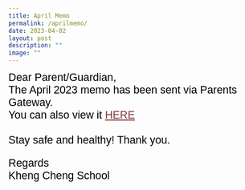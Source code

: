```yaml
---
title: April Memo
permalink: /aprilmemo/
date: 2023-04-02
layout: post
description: ""
image: ""
---
```

<span style="font-size:16.0pt;font-family:Arial;color:black">
Dear Parent/Guardian,<br>
The April 2023 memo has been sent via Parents Gateway.<br>You can also view it <a style="box-sizing: border-box; background-color: transparent; cursor: pointer; transition: all 0.25s ease-in-out 0s; color: rgb(128, 56, 61);" rel="noopener noreferrer" target="_blank" href="https://heyzine.com/flip-book/5f2d78d1e4.html">HERE</a><br><br>
Stay safe and healthy!
Thank you.

Regards<br>
Kheng Cheng School</span>